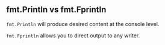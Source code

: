 ## fmt.Println vs fmt.Fprintln

`fmt.Println` will produce desired content at the console level.

`fmt.Fprintln` allows you to direct output to any writer.
